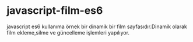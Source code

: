 # javascript-film-es6
javascript es6 kullanıma örnek bir dinamik bir film sayfasıdır.Dinamik olarak film ekleme,silme ve güncelleme işlemleri yapılıyor.
